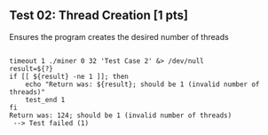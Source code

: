 ## Test 02: Thread Creation [1 pts]

Ensures the program creates the desired number of threads

```

timeout 1 ./miner 0 32 'Test Case 2' &> /dev/null
result=${?}
if [[ ${result} -ne 1 ]]; then
    echo "Return was: ${result}; should be 1 (invalid number of threads)"
    test_end 1
fi
Return was: 124; should be 1 (invalid number of threads)
 --> Test failed (1)
```

